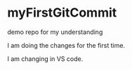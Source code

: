 # myFirstGitCommit
demo repo for my understanding

I am doing the changes for the first time.

I am changing in VS code.
